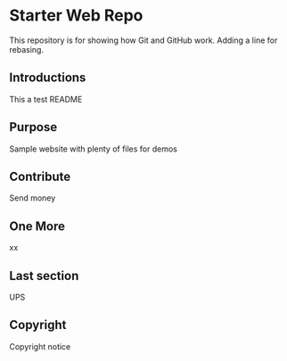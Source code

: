 # Starter Web Repo

This repository is for showing how Git and GitHub work. Adding a line for rebasing.

## Introductions

This a test README

## Purpose

Sample website with plenty of files for demos

## Contribute

Send money


## One More

xx

## Last section

UPS

## Copyright

Copyright notice